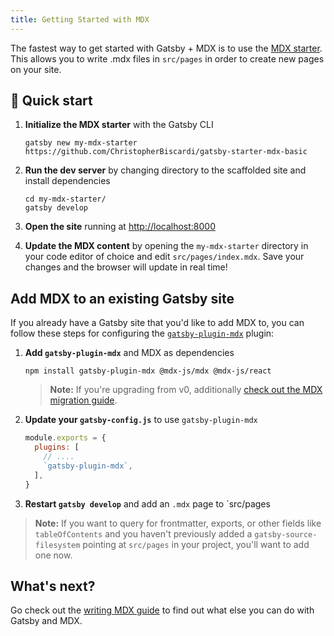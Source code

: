 ```yaml
---
title: Getting Started with MDX
---
```


The fastest way to get started with Gatsby + MDX is to use the [MDX
starter](https://github.com/ChristopherBiscardi/gatsby-starter-mdx-basic). This
allows you to write .mdx files in `src/pages` in order to create new pages on
your site.

## 🚀 Quick start

1.  **Initialize the MDX starter** with the Gatsby CLI

    ```shell
    gatsby new my-mdx-starter https://github.com/ChristopherBiscardi/gatsby-starter-mdx-basic
    ```

2.  **Run the dev server** by changing directory to the scaffolded site and install dependencies

    ```shell
    cd my-mdx-starter/
    gatsby develop
    ```

3.  **Open the site** running at <http://localhost:8000>

4.  **Update the MDX content** by opening the `my-mdx-starter` directory
    in your code editor of choice and edit `src/pages/index.mdx`.
    Save your changes and the browser will update in real time!

## Add MDX to an existing Gatsby site

If you already have a Gatsby site that you'd like to add MDX to, you
can follow these steps for configuring the [`gatsby-plugin-mdx`](/packages/gatsby-plugin-mdx/) plugin:

1.  **Add `gatsby-plugin-mdx`** and MDX as dependencies

    ```shell
    npm install gatsby-plugin-mdx @mdx-js/mdx @mdx-js/react
    ```

    > **Note:** If you're upgrading from v0, additionally [check out the MDX migration guide](https://mdxjs.com/migrating/v1).

2.  **Update your `gatsby-config.js`** to use `gatsby-plugin-mdx`

    ```javascript:title=gatsby-config.js
    module.exports = {
      plugins: [
        // ....
        `gatsby-plugin-mdx`,
      ],
    }
    ```

3.  **Restart `gatsby develop`** and add an `.mdx` page to \`src/pages

> **Note:** If you want to query for frontmatter, exports, or other fields like
> `tableOfContents` and you haven't previously added a `gatsby-source-filesystem`
> pointing at `src/pages` in your project, you'll want to add one now.

## What's next?

Go check out the [writing MDX guide](/docs/mdx/writing-pages) to find out what else you can do
with Gatsby and MDX.
